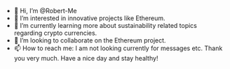 - 👋 Hi, I’m @Robert-Me
- 👀 I’m interested in innovative projects like Ethereum.
- 🌱 I’m currently learning more about sustainability related topics regarding crypto currencies.
- 💞️ I’m looking to collaborate on the Ethereum project.
- 📫 How to reach me: I am not looking currently for messages etc. Thank you very much.
Have a nice day and stay healthy!

<!---
Robert-Me/Robert-Me is a ✨ special ✨ repository because its `README.md` (this file) appears on your GitHub profile.
You can click the Preview link to take a look at your changes.
--->

